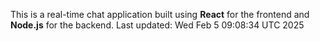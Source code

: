 This is a real-time chat application built using **React** for the frontend and **Node.js** for the backend.
Last updated: Wed Feb  5 09:08:34 UTC 2025
